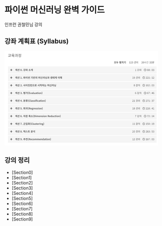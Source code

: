 # 파이썬 머신러닝 완벽 가이드
인프런 권철민님 강의<br>

## 강좌 계획표 (Syllabus)
![syllabus](../../../img/ml_guide.png)

## 강의 정리
- [Section0]
- [Section1]
- [Section2]
- [Section3]
- [Section4]
- [Section5]
- [Section6]
- [Section7]
- [Section8]
- [Section9]